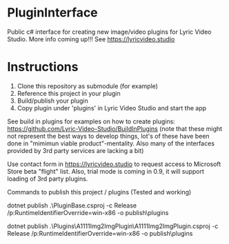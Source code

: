 # PluginInterface
Public c# interface for creating new image/video plugins for Lyric Video Studio. More info coming up!!! See https://lyricvideo.studio

# Instructions
1. Clone this repository as submodule (for example)
2. Reference this project in your plugin
3. Build/publish your plugin
4. Copy plugin under 'plugins' in Lyric Video Studio and start the app

See build in plugins for examples on how to create plugins: 
https://github.com/Lyric-Video-Studio/BuildInPlugins
(note that these might not represent the best ways to develop things, lot's of these have been done in "mimimun viable product"-mentality. Also many of the interfaces provided by 3rd party services are lacking a bit)

Use contact form in https://lyricvideo.studio to request access to Microsoft Store beta "flight" list. Also, trial mode is coming in 0.9, it will support loading of 3rd party plugins.

Commands to publish this project / plugins (Tested and working)

dotnet publish .\PluginBase.csproj -c Release /p:RuntimeIdentifierOverride=win-x86 -o publish\plugins

dotnet publish .\Plugins\A1111Img2ImgPlugin\A1111Img2ImgPlugin.csproj -c Release /p:RuntimeIdentifierOverride=win-x86 -o publish\plugins
